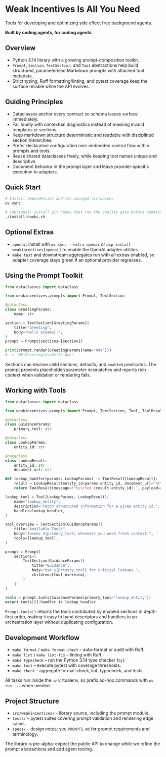 # Weak Incentives Is All You Need

Tools for developing and optimizing side effect free background agents.

**Built by coding agents, for coding agents.**

## Overview
- Python 3.14 library with a growing prompt-composition toolkit.
- `Prompt`, `Section`, `TextSection`, and `Tool` abstractions help build structured, parameterised Markdown prompts with attached tool metadata.
- Strict typing, Ruff formatting/linting, and pytest coverage keep the surface reliable while the API evolves.

## Guiding Principles
- Dataclasses anchor every contract so schema issues surface immediately.
- Fail loudly with contextual diagnostics instead of masking invalid templates or sections.
- Keep markdown structure deterministic and readable with disciplined section hierarchies.
- Prefer declarative configuration over embedded control flow within prompts and tools.
- Reuse shared dataclasses freely, while keeping tool names unique and descriptive.
- Document behavior in the prompt layer and leave provider-specific execution to adapters.

## Quick Start
```bash
# Install dependencies and the managed virtualenv
uv sync

# (Optional) install git hooks that run the quality gate before commits
./install-hooks.sh
```

## Optional Extras
- `openai`: install with `uv sync --extra openai` or `pip install weakincentives[openai]` to enable the OpenAI adapter utilities.
- `make test` and downstream aggregates run with all extras enabled, so adapter coverage stays green if an optional provider regresses.

## Using the Prompt Toolkit
```python
from dataclasses import dataclass

from weakincentives.prompts import Prompt, TextSection

@dataclass
class GreetingParams:
    name: str

section = TextSection[GreetingParams](
    title="Greeting",
    body="Hello ${name}!",
)
prompt = Prompt(sections=[section])

print(prompt.render(GreetingParams(name="Ada")))
# -> '## Greeting\n\nHello Ada!'
```

Sections can declare child sections, defaults, and `enabled` predicates. The prompt prevents placeholder/parameter mismatches and reports rich context when validation or rendering fails.

## Working with Tools
```python
from dataclasses import dataclass

from weakincentives.prompts import Prompt, TextSection, Tool, ToolResult

@dataclass
class GuidanceParams:
    primary_tool: str

@dataclass
class LookupParams:
    entity_id: str

@dataclass
class LookupResult:
    entity_id: str
    document_url: str

def lookup_handler(params: LookupParams) -> ToolResult[LookupResult]:
    result = LookupResult(entity_id=params.entity_id, document_url="https://example.com")
    return ToolResult(message=f"Fetched {result.entity_id}.", payload=result)

lookup_tool = Tool[LookupParams, LookupResult](
    name="lookup_entity",
    description="Fetch structured information for a given entity id.",
    handler=lookup_handler,
)

tool_overview = TextSection[GuidanceParams](
    title="Available Tools",
    body="Invoke ${primary_tool} whenever you need fresh context.",
    tools=[lookup_tool],
)

prompt = Prompt(
    sections=[
        TextSection[GuidanceParams](
            title="Guidance",
            body="Use ${primary_tool} for critical lookups.",
            children=[tool_overview],
        )
    ]
)

tools = prompt.tools(GuidanceParams(primary_tool="lookup_entity"))
assert tools[0].handler is lookup_handler
```

`Prompt.tools()` returns the tools contributed by enabled sections in depth-first order, making it easy to hand descriptors and handlers to an orchestration layer without duplicating configuration.

## Development Workflow
- `make format` / `make format-check` – auto-format or audit with Ruff.
- `make lint` / `make lint-fix` – linting with Ruff.
- `make typecheck` – run the Python 3.14 type checker (`ty`).
- `make test` – execute pytest with coverage thresholds.
- `make check` – aggregate format-check, lint, typecheck, and tests.

All tasks run inside the `uv` virtualenv, so prefix ad-hoc commands with `uv run ...` when needed.

## Project Structure
- `src/weakincentives/` – library source, including the prompt module.
- `tests/` – pytest suites covering prompt validation and rendering edge cases.
- `specs/` – design notes; see `PROMPTS.md` for prompt requirements and terminology.

The library is pre-alpha: expect the public API to change while we refine the prompt abstractions and add agent tooling.
